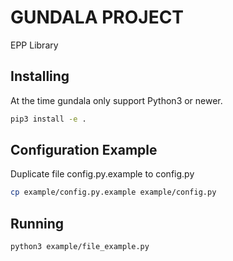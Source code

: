 # GUNDALA PROJECT

EPP Library

## Installing

At the time gundala only support Python3 or newer.

``` bash
pip3 install -e .
```

## Configuration Example

Duplicate file config.py.example to config.py

``` bash
cp example/config.py.example example/config.py
```

## Running

``` bash
python3 example/file_example.py
```
